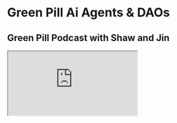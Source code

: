# Green Pill Ai Agents & DAOs

## Green Pill Podcast with Shaw and Jin

<div className="responsive-iframe">
  <iframe
    src="https://www.youtube.com/embed/bnkhu4Bx9C4"
    title="YouTube video player"
    allow="accelerometer; autoplay; clipboard-write; encrypted-media; gyroscope; picture-in-picture"
    allowFullScreen
  />
</div>

Link: https://www.youtube.com/watch?v=bnkhu4Bx9C4

## Overview

This episode features Shaw and jin from ai16z, a DAO focused on building AI agents, discussing the intersection of AI agents, DAOs, and on-chain capital allocation. They explore how AI agents can revolutionize DeFi access, improve DAO coordination, and enable new forms of organization and work.

## Key Players

- **Shaw**: Creator of the Eliza framework and founder of ai16z. Envisions AI freeing humans from routine labor.
- **jin**: Community manager at ai16z, focuses on open-source sustainability and community tools.

### Notable Mentions

- **Vitalik Buterin**: Ethereum co-founder, proposed deep funding and AI agent marketplaces
- **Glenn Weyl**: Economist specializing in quadratic funding and radical markets
- **Daniel Schmachtenberger**: Founder of Consilience Project, focuses on existential risks
- **Elinor Ostrom**: Political economist studying commons governance
- **Linus Torvalds**: Linux creator (referenced as inspiration for ai16z's open-source vision)

### Key Organizations

- **ai16z**: DAO with 100+ developers building AI agent technology
- **Gitcoin**: Open-source funding platform in the Ethereum ecosystem
- **Block Science**: Complex systems engineering firm

### Core Technologies

1. **Eliza Framework**: Open-source platform for AI agent development
2. **Agent Pizza**: Demonstration app for AI-driven pizza ordering
3. **Chat Summarizer**: Discord conversation analysis tool
4. **Echo Chambers**: Inter-agent communication platform
5. **Deep Funding**: Vitalik's funding mechanism design
6. **Quadratic Funding**: Contribution-matching system

## Technical Architecture

### AI Agent Development Stack

1. **Foundation Layer**: Large Language Models (LLMs)

   - Information processing and intelligent communication

2. **Agent Layer**: Individual AI Agents

   - Persistent state maintenance
   - Social media integration
   - Crypto wallet compatibility

3. **Swarm Layer**: Multi-Agent Systems

   - Context sharing between agents
   - Collaborative problem-solving
   - 24/7 operational capability

4. **Resource Layer**: Continuous Retroactive Funding
   - Contribution analysis
   - Automated reward distribution
   - Community governance integration

## Key Concepts and Innovations

### AI Agent Applications

- Social media integration and personalization
- DeFi accessibility improvement
- DAO coordination enhancement
- Documentation and knowledge management
- Community engagement automation

### Governance Mechanisms

- **Continuous Retroactive Funding**

  - AI-powered contribution analysis
  - Multi-platform activity tracking
  - Automated reward distribution

- **Circle of Champions**
  - AI agents representing expert perspectives
  - Balanced decision-making framework
  - Technical and user viewpoint integration

### Organizational Models

- "Bazaar" vs. "Cathedral" development
- Decentralized contribution systems
- Transparent governance processes
- Community-driven development

## Future Vision

### Economic Transformation

- Shift from traditional employment
- Community-driven income systems
- AI-managed resource allocation
- Democratized financial access

### Technical Evolution

- "Linux of AI" aspiration
- Self-sufficient AI communities
- Enhanced human-AI collaboration
- Diverse AI perspective integration

### Societal Impact

- Job transformation through AI
- Community self-sufficiency
- Local production renaissance
- Creative pursuit enablement

## Key Challenges and Questions

### Governance

- Maintaining transparency in AI decision-making
- Balancing automation with human oversight
- Preventing centralization of control

### Technical

- Ensuring effective inter-agent communication
- Managing AI agent complexity
- Maintaining system security

### Social

- Supporting diverse community participation
- Managing transition to AI-driven economy
- Preserving human agency and purpose

## Timeline and Milestones

### Past

- Eliza framework creation
- ai16z launch and growth
- Agent Pizza deployment
- Initial community tools development

### Present (as of recording)

- Continuous retroactive funding experiments
- Autonomous GitHub issue creation
- Chat summarization tool deployment
- Contributor profile system implementation

### Future Projections

- AI job transformation
- Community-based income systems
- Open-source AI foundation
- Self-sufficient community development

## Notable Quotes

> "What's really changing is that these agents are allowing these apps to come onto social media." - Shaw

> "Agents can solve [DAO problems], especially around routing communication, dealing with bottlenecks." - jin

> "I really think that all of our jobs are going to go away... in that future we will be able to ask ourselves the questions of what really matters." - Shaw

## Conclusion

The episode presents a compelling vision of AI agents transforming organizational structures and human collaboration. While acknowledging significant challenges, the speakers emphasize the importance of thoughtful design and ethical considerations in building these systems. The success of ai16z demonstrates the practical potential of these ideas while highlighting the need for continued innovation in governance and technical implementation.

---

## 12-11-2024 Meeting Notes

ai16z Eliza Retro Funding - December 11

Explore potential collaboration between Gitcoin and ai16z for capital allocation and contributor incentivization.

## Key Takeaways

- ai16z has developed advanced tools for tracking contributor activity across GitHub and Discord
- Gitcoin can provide expertise on capital allocation mechanisms and help create a case study
- Potential collaboration on an AI agent for automated capital allocation and community management
- Next steps include a Green Pill podcast episode and blog post to showcase ai16z's innovative approach

### ai16z Community Overview

- Rapid growth: 120-250 open source contributors in past few months
- Treasury increased from $8M to $16M recently
- Challenges with organizing contributors across time zones and communication channels

### Contributor Tracking Tools

- GitHub analyzer tool developed to track contributions and calculate scores
- Discord analyzer using LLM for sentiment analysis of chat logs
- Goal to create comprehensive contributor profiles and automate rewards

### Capital Allocation Mechanisms

- Initial focus on rewarding early "missionary" contributors
- Concerns about potential gaming of chat-based metrics
- Interest in iterative approach, changing allocation algorithm over time
- Exploration of quadratic funding integration with AI-driven allocation

### AI Agent Development

- Proposal for Eliza plugin to observe Discord activity and recommend airdrops
- Potential to connect GitHub and Discord, reducing friction between platforms
- Interest in comparing AI-driven allocation to traditional mechanisms like quadratic funding

---
